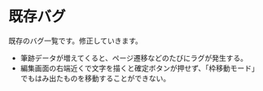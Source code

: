 # 既存バグ

既存のバグ一覧です。修正していきます。

- 筆跡データが増えてくると、ページ遷移などのたびにラグが発生する。
- 編集画面の右端近くで文字を描くと確定ボタンが押せず、「枠移動モード」でもはみ出たものを移動することができない。
